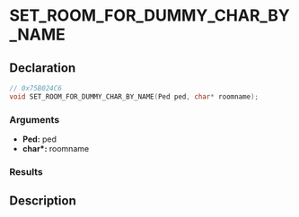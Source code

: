 # SET_ROOM_FOR_DUMMY_CHAR_BY_NAME

## Declaration
```cpp
// 0x75B024C6
void SET_ROOM_FOR_DUMMY_CHAR_BY_NAME(Ped ped, char* roomname);
```

### Arguments
- **Ped:** ped
- **char\*:** roomname

### Results

## Description
